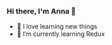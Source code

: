 ### Hi there, I'm Anna 👋
  
- :purple_heart: I love learning new things
- 🌱 I’m currently learning Redux

<!--
- 👯 I’m looking to collaborate on ...
- 🤔 I’m looking for help with ...
- 💬 Ask me about ...
- 📫 How to reach me: ...
- 😄 Pronouns: ...
- ⚡ Fun fact: ...
-->
